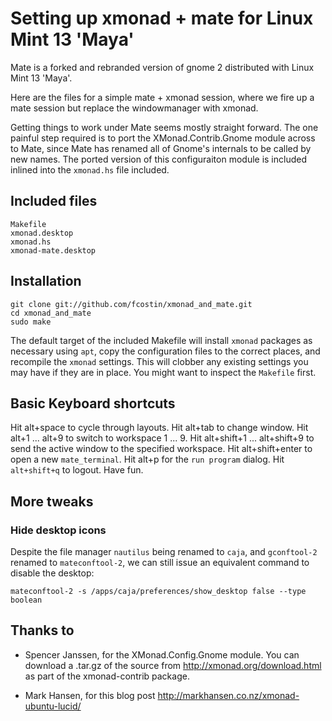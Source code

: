 Setting up xmonad + mate for Linux Mint 13 'Maya'
=================================================

Mate is a forked and rebranded version of gnome 2 distributed with Linux Mint 13 'Maya'.

Here are the files for a simple mate + xmonad session, where we fire up a mate session but replace the windowmanager with xmonad.

Getting things to work under Mate seems mostly straight forward. The one painful step required is to port the XMonad.Contrib.Gnome module across to Mate, since Mate has renamed all of Gnome's internals to be called by new names. The ported version of this configuraiton module is included inlined into the `xmonad.hs` file included.

Included files
--------------

    Makefile
    xmonad.desktop
    xmonad.hs
    xmonad-mate.desktop

Installation
------------

    git clone git://github.com/fcostin/xmonad_and_mate.git
    cd xmonad_and_mate
    sudo make

The default target of the included Makefile will install `xmonad` packages as necessary using `apt`, copy the configuration files to the correct places, and recompile the `xmonad` settings. This will clobber any existing settings you may have if they are in place. You might want to inspect the `Makefile` first.


Basic Keyboard shortcuts
------------------------

Hit alt+space to cycle through layouts. Hit alt+tab to change window. Hit alt+1 ... alt+9 to switch to workspace 1 ... 9. Hit alt+shift+1 ... alt+shift+9 to send the active window to the specified workspace. Hit alt+shift+enter to open a new `mate_terminal`. Hit alt+p for the `run program` dialog. Hit `alt+shift+q` to logout. Have fun.

More tweaks
-----------

### Hide desktop icons

Despite the file manager `nautilus` being renamed to `caja`, and `gconftool-2` renamed to `mateconftool-2`, we can still issue an equivalent command to disable the desktop:

    mateconftool-2 -s /apps/caja/preferences/show_desktop false --type boolean



Thanks to
---------

*   Spencer Janssen, for the XMonad.Config.Gnome module. You can download a .tar.gz of the source from http://xmonad.org/download.html as part of the xmonad-contrib package.

*   Mark Hansen, for this blog post http://markhansen.co.nz/xmonad-ubuntu-lucid/ 

